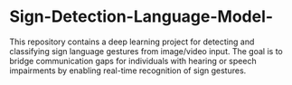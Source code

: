 # Sign-Detection-Language-Model-
This repository contains a deep learning project for detecting and classifying sign language gestures from image/video input. The goal is to bridge communication gaps for individuals with hearing or speech impairments by enabling real-time recognition of sign gestures.
